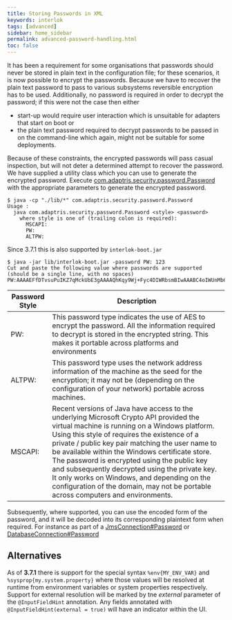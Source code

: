 ```yaml
---
title: Storing Passwords in XML
keywords: interlok
tags: [advanced]
sidebar: home_sidebar
permalink: advanced-password-handling.html
toc: false
---
```


It has been a requirement for some organisations that passwords should never be stored in plain text in the configuration file; for these scenarios, it is now possible to encrypt the passwords. Because we have to recover the plain text password to pass to various subsystems reversible encryption has to be used. Additionally, no password is required in order to decrypt the password; if this were not the case then either

- start-up would require user interaction which is unsuitable for adapters that start on boot or
- the plain text password required to decrypt passwords to be passed in on the command-line which again, might not be suitable for some deployments.

Because of these constraints, the encrypted passwords will pass casual inspection, but will not deter a determined attempt to recover the password. We have supplied a utility class which you can use to generate the encrypted password. Execute [com.adaptris.security.password.Password] with the appropriate parameters to generate the encrypted password.

```
$ java -cp "./lib/*" com.adaptris.security.password.Password
Usage :
  java com.adaptris.security.password.Password <style> <password>
    where style is one of (trailing colon is required):
      MSCAPI:
      PW:
      ALTPW:
```

Since 3.7.1 this is also supported by `interlok-boot.jar`
```
$ java -jar lib/interlok-boot.jar -password PW: 123
Cut and paste the following value where passwords are supported
(should be a single line, with no spaces)
PW:AAAAEFfDTvsuPuIKZ7qMckUbE3gAAAAQhKqy9Wj+Fyc4DIWRbsmBIwAAABC4oIWUnMb6MZNC6mCQqnj3
```

| Password Style | Description |
|----|----|
| PW: | This password type indicates the use of AES to encrypt the password. All the information required to decrypt is stored in the encrypted string. This makes it portable across platforms and environments
| ALTPW: | This password type uses the network address information of the machine as the seed for the encryption; it may not be (depending on the configuration of your network) portable across machines.
| MSCAPI: | Recent versions of Java have access to the underlying Microsoft Crypto API provided the virtual machine is running on a Windows platform. Using this style of requires the existence of a private / public key pair matching the user name to be available within the Windows certificate store. The password is encrypted using the public key and subsequently decrypted using the private key. It only works on Windows, and depending on the configuration of the domain, may not be portable across computers and environments.|

Subsequently, where supported, you can use the encoded form of the password, and it will be decoded into its corresponding plaintext form when required. For instance as part of a [JmsConnection#Password][] or [DatabaseConnection#Password][]


## Alternatives ##

As of __3.7.1__ there is support for the special syntax `%env{MY_ENV_VAR}` and `%sysprop{my.system.property}` where those values will be resolved at runtime from environment variables or system properties respectively. Support for external resolution will be marked by tne _external_ parameter of the `@InputFieldHint` annotation. Any fields annotated with `@InputFieldHint(external = true)` will have an indicator within the UI.


[com.adaptris.security.password.Password]: https://nexus.adaptris.net/nexus/content/sites/javadocs/com/adaptris/interlok-core/3.9-SNAPSHOT/com/adaptris/security/password/Password.html
[JmsConnection#Password]: https://nexus.adaptris.net/nexus/content/sites/javadocs/com/adaptris/interlok-core/3.9-SNAPSHOT/com/adaptris/core/jms/JmsConnection.html#setPassword-java.lang.String-
[DatabaseConnection#Password]: https://nexus.adaptris.net/nexus/content/sites/javadocs/com/adaptris/interlok-core/3.9-SNAPSHOT/com/adaptris/core/jdbc/DatabaseConnection.html#setPassword-java.lang.String-
